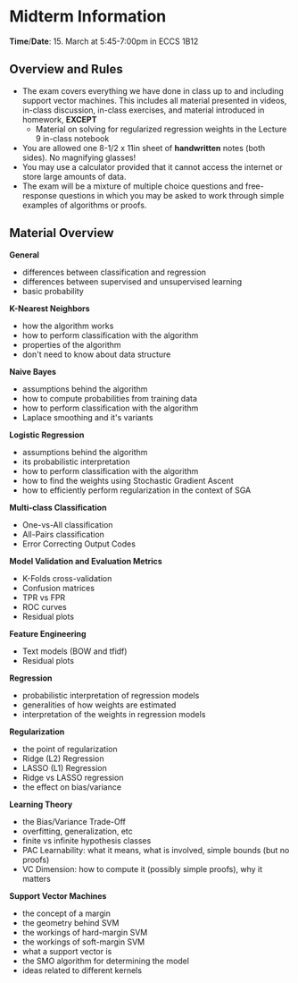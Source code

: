 Midterm Information 
=

**Time**/**Date**: 15. March at 5:45-7:00pm in ECCS 1B12  

Overview and Rules  
--------
- The exam covers everything we have done in class up to and including support vector machines.  This includes all material presented in videos, in-class discussion, in-class exercises, and material introduced in homework, **EXCEPT** 
	- Material on solving for regularized regression weights in the Lecture 9 in-class notebook 
- You are allowed one 8-1/2 x 11in sheet of **handwritten** notes (both sides).  No magnifying glasses! 
- You may use a calculator provided that it cannot access the internet or store large amounts of data. 
- The exam will be a mixture of multiple choice questions and free-response questions in which you may be asked to work through simple examples of algorithms or proofs. 


Material Overview 
---

**General**
- differences between classification and regression 
- differences between supervised and unsupervised learning 
- basic probability 

**K-Nearest Neighbors**
- how the algorithm works 
- how to perform classification with the algorithm 
- properties of the algorithm 
- don't need to know about data structure

**Naive Bayes**
- assumptions behind the algorithm 
- how to compute probabilities from training data 
- how to perform classification with the algorithm 
- Laplace smoothing and it's variants 

**Logistic Regression**
- assumptions behind the algorithm 
- its probabilistic interpretation 
- how to perform classification with the algorithm 
- how to find the weights using Stochastic Gradient Ascent 
- how to efficiently perform regularization in the context of SGA 


<!---
**Decision Trees** 
- general properties of the algorithm 
- entropy, impurity, and information gain 
- how to choose the best split 

**Boosting**
- properties of the AdaBoost algorithm 
- the concept of a weak learner 
- how weights are calculated in AdaBoost 
- how predictions are made from an AdaBoost model 
-->

**Multi-class Classification**
- One-vs-All classification 
- All-Pairs classification 
- Error Correcting Output Codes 

**Model Validation and Evaluation Metrics**
- K-Folds cross-validation 
- Confusion matrices
- TPR vs FPR 
- ROC curves 
- Residual plots 

**Feature Engineering** 
- Text models (BOW and tfidf)
- Residual plots 

**Regression**
- probabilistic interpretation of regression models 
- generalities of how weights are estimated 
- interpretation of the weights in regression models 

**Regularization** 
- the point of regularization 
- Ridge (L2) Regression 
- LASSO (L1) Regression 
- Ridge vs LASSO regression 
- the effect on bias/variance 

**Learning Theory**
- the Bias/Variance Trade-Off
- overfitting, generalization, etc 
- finite vs infinite hypothesis classes 
- PAC Learnability: what it means, what is involved, simple bounds (but no proofs) 
- VC Dimension: how to compute it (possibly simple proofs), why it matters 

**Support Vector Machines** 
- the concept of a margin 
- the geometry behind SVM 
- the workings of hard-margin SVM 
- the workings of soft-margin SVM 
- what a support vector is 
- the SMO algorithm for determining the model 
- ideas related to different kernels 


